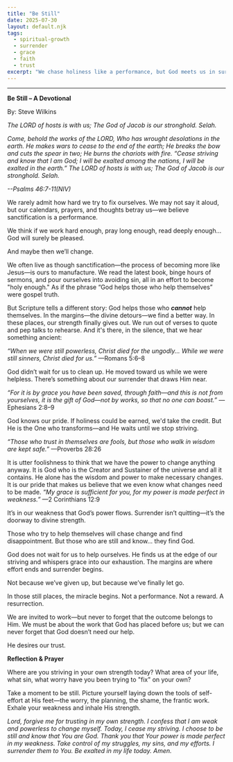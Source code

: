 ```yaml
---
title: "Be Still"
date: 2025-07-30
layout: default.njk
tags:
  - spiritual-growth
  - surrender
  - grace
  - faith
  - trust
excerpt: "We chase holiness like a performance, but God meets us in surrender. In the margins of our striving, His grace whispers strength. This devotional invites you to lay down self-effort and discover the power of being still before God."
---
```


---

**Be Still – A Devotional**

By: Steve Wilkins

_The LORD of hosts is with us;
The God of Jacob is our stronghold.
Selah._

_Come, behold the works of the LORD,
Who has wrought desolations in the earth.
He makes wars to cease to the end of the earth;
He breaks the bow and cuts the spear in two;
He burns the chariots with fire.
“Cease striving and know that I am God;
I will be exalted among the nations, I will be exalted in the earth.”
The LORD of hosts is with us;
The God of Jacob is our stronghold.
Selah._

_--Psalms 46:7-11(NIV)_

We rarely admit how hard we try to fix ourselves. We may not say it aloud, but our calendars, prayers, and thoughts betray us—we believe sanctification is a performance.

We think if we work hard enough, pray long enough, read deeply enough... God will surely be pleased.

And maybe then we’ll change.

We often live as though sanctification—the process of becoming more like Jesus—is ours to manufacture. We read the latest book, binge hours of sermons, and pour ourselves into avoiding sin, all in an effort to become "holy enough." As if the phrase “God helps those who help themselves” were gospel truth.

But Scripture tells a different story:
God helps those who **_cannot_** help themselves. In the margins—the divine detours—we find a better way. In these places, our strength finally gives out. We run out of verses to quote and pep talks to rehearse. And it's there, in the silence, that we hear something ancient:

_“When we were still powerless, Christ died for the ungodly... While we were still sinners, Christ died for us.”_
—Romans 5:6–8

God didn’t wait for us to clean up. He moved toward us while we were helpless. There’s something about our surrender that draws Him near.

_“For it is by grace you have been saved, through faith—and this is not from yourselves, it is the gift of God—not by works, so that no one can boast.”_
—Ephesians 2:8–9

God knows our pride. If holiness could be earned, we'd take the credit. But He is the One who transforms—and He waits until we stop striving.

_“Those who trust in themselves are fools, but those who walk in wisdom are kept safe.”_
—Proverbs 28:26

It is utter foolishness to think that we have the power to change anything anyway. It is God who is the Creator and Sustainer of the universe and all it contains. He alone has the wisdom and power to make necessary changes. It is our pride that makes us believe that we even know what changes need to be made. _“My grace is sufficient for you, for my power is made perfect in weakness.”_
—2 Corinthians 12:9

It’s in our weakness that God’s power flows. Surrender isn’t quitting—it’s the doorway to divine strength.

Those who try to help themselves will chase change and find disappointment. But those who are still and know... they find God.

God does not wait for us to help ourselves. He finds us at the edge of our striving and whispers grace into our exhaustion. The margins are where effort ends and surrender begins.

Not because we’ve given up, but because we’ve finally let go.

In those still places, the miracle begins.
Not a performance. Not a reward.
A resurrection.

We are invited to work—but never to forget that the outcome belongs to Him. We must be about the work that God has placed before us; but we can never forget that God doesn’t need our help.

He desires our trust.

**Reflection & Prayer**

Where are you striving in your own strength today? What area of your life, what sin, what worry have you been trying to "fix" on your own?

Take a moment to be still. Picture yourself laying down the tools of self-effort at His feet—the worry, the planning, the shame, the frantic work. Exhale your weakness and inhale His strength.

_Lord, forgive me for trusting in my own strength. I confess that I am weak and powerless to change myself. Today, I cease my striving. I choose to be still and know that You are God. Thank you that Your power is made perfect in my weakness. Take control of my struggles, my sins, and my efforts. I surrender them to You. Be exalted in my life today. Amen._

